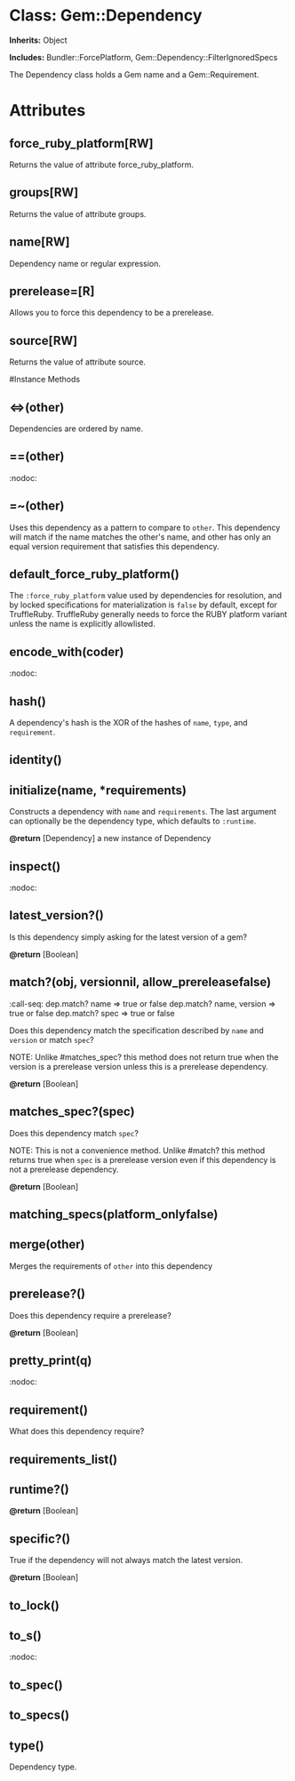 # Class: Gem::Dependency
**Inherits:** Object
    
**Includes:** Bundler::ForcePlatform, Gem::Dependency::FilterIgnoredSpecs
  

The Dependency class holds a Gem name and a Gem::Requirement.


# Attributes
## force_ruby_platform[RW] [](#attribute-i-force_ruby_platform)
Returns the value of attribute force_ruby_platform.

## groups[RW] [](#attribute-i-groups)
Returns the value of attribute groups.

## name[RW] [](#attribute-i-name)
Dependency name or regular expression.

## prerelease=[R] [](#attribute-i-prerelease=)
Allows you to force this dependency to be a prerelease.

## source[RW] [](#attribute-i-source)
Returns the value of attribute source.


#Instance Methods
## <=>(other) [](#method-i-<=>)
Dependencies are ordered by name.

## ==(other) [](#method-i-==)
:nodoc:

## =~(other) [](#method-i-=~)
Uses this dependency as a pattern to compare to `other`. This dependency will
match if the name matches the other's name, and other has only an equal
version requirement that satisfies this dependency.

## default_force_ruby_platform() [](#method-i-default_force_ruby_platform)
The `:force_ruby_platform` value used by dependencies for resolution, and by
locked specifications for materialization is `false` by default, except for
TruffleRuby. TruffleRuby generally needs to force the RUBY platform variant
unless the name is explicitly allowlisted.

## encode_with(coder) [](#method-i-encode_with)
:nodoc:

## hash() [](#method-i-hash)
A dependency's hash is the XOR of the hashes of `name`, `type`, and
`requirement`.

## identity() [](#method-i-identity)

## initialize(name, *requirements) [](#method-i-initialize)
Constructs a dependency with `name` and `requirements`. The last argument can
optionally be the dependency type, which defaults to `:runtime`.

**@return** [Dependency] a new instance of Dependency

## inspect() [](#method-i-inspect)
:nodoc:

## latest_version?() [](#method-i-latest_version?)
Is this dependency simply asking for the latest version of a gem?

**@return** [Boolean] 

## match?(obj, versionnil, allow_prereleasefalse) [](#method-i-match?)
:call-seq:
    dep.match? name          => true or false
    dep.match? name, version => true or false
    dep.match? spec          => true or false

Does this dependency match the specification described by `name` and `version`
or match `spec`?

NOTE:  Unlike #matches_spec? this method does not return true when the version
is a prerelease version unless this is a prerelease dependency.

**@return** [Boolean] 

## matches_spec?(spec) [](#method-i-matches_spec?)
Does this dependency match `spec`?

NOTE:  This is not a convenience method.  Unlike #match? this method returns
true when `spec` is a prerelease version even if this dependency is not a
prerelease dependency.

**@return** [Boolean] 

## matching_specs(platform_onlyfalse) [](#method-i-matching_specs)

## merge(other) [](#method-i-merge)
Merges the requirements of `other` into this dependency

## prerelease?() [](#method-i-prerelease?)
Does this dependency require a prerelease?

**@return** [Boolean] 

## pretty_print(q) [](#method-i-pretty_print)
:nodoc:

## requirement() [](#method-i-requirement)
What does this dependency require?

## requirements_list() [](#method-i-requirements_list)

## runtime?() [](#method-i-runtime?)

**@return** [Boolean] 

## specific?() [](#method-i-specific?)
True if the dependency will not always match the latest version.

**@return** [Boolean] 

## to_lock() [](#method-i-to_lock)

## to_s() [](#method-i-to_s)
:nodoc:

## to_spec() [](#method-i-to_spec)

## to_specs() [](#method-i-to_specs)

## type() [](#method-i-type)
Dependency type.


